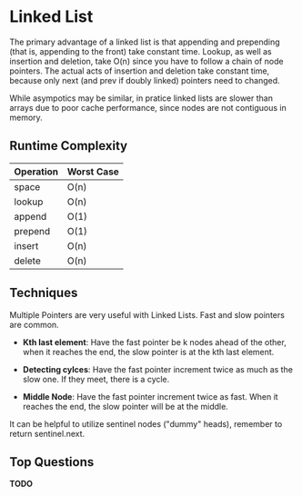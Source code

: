 # Linked List

The primary advantage of a linked list is that appending and prepending (that is, appending to the front) take constant time. Lookup, as well as insertion and deletion, take O(n) since you have to follow a chain of node pointers. The actual acts of insertion and deletion take constant time, because only next (and prev if doubly linked) pointers need to changed.

While asympotics may be similar, in pratice linked lists are slower than arrays due to poor cache performance, since nodes are not contiguous in memory.


## Runtime Complexity

Operation | Worst Case
--- | ---
space  | O(n)
lookup | O(n)
append | O(1)
prepend | O(1)
insert | O(n)
delete | O(n)


## Techniques
Multiple Pointers are very useful with Linked Lists. Fast and slow pointers are common.

- **Kth last element**: Have the fast pointer be k nodes ahead of the other, when it reaches the end, the slow pointer is at the kth last element.

- **Detecting cylces**: Have the fast pointer increment twice as much as the slow one. If they meet, there is a cycle.

- **Middle Node**: Have the fast pointer increment twice as fast. When it reaches the end, the slow pointer will be at the middle.

It can be helpful to utilize sentinel nodes ("dummy" heads), remember to return sentinel.next.

## Top Questions

**TODO**